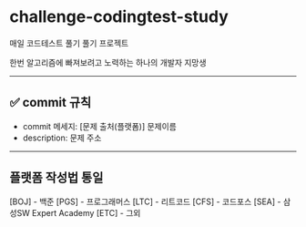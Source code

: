 # challenge-codingtest-study
매일 코드테스트 풀기 풀기 프로젝트


한번 알고리즘에 빠져보려고 노력하는 하나의 개발자 지망생

------------
## ✅ commit 규칙
- commit 메세지: [문제 출처(플랫폼)] 문제이름
- description: 문제 주소

------------

## 플랫폼 작성법 통일
[BOJ] - 백준
[PGS] - 프로그래머스
[LTC] - 리트코드
[CFS] - 코드포스
[SEA] - 삼성SW Expert Academy
[ETC] - 그외

